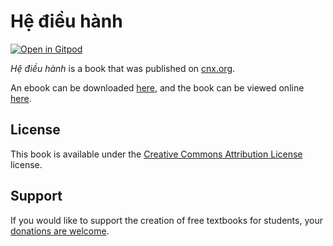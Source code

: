# Hệ điều hành

[![Open in Gitpod](https://gitpod.io/button/open-in-gitpod.svg)](https://gitpod.io/from-referrer/)

_Hệ điều hành_ is a book that was published on [cnx.org](https://cnx.org/).

An ebook can be downloaded [here](https://github.com/cnx-user-books/cnxbook-he-dieu-hanh/releases/latest), and the book can be viewed online [here](https://github.com/cnx-user-books/cnxbook-he-dieu-hanh/releases/latest).

## License
This book is available under the [Creative Commons Attribution License](./LICENSE) license.

## Support
If you would like to support the creation of free textbooks for students, your [donations are welcome](https://riceconnect.rice.edu/donation/support-openstax-banner).
